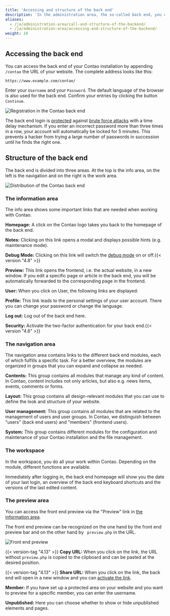 ```yaml
---
title: 'Accessing and structure of the back end'
description: 'In the administration area, the so-called back end, you can do all the work related to the administration of your website.'
aliases:
  - /ja/administration-area/call-and-structure-of-the-backend/
  - /ja/administration-area/accessing-and-structure-of-the-backend/
weight: 10
---
```


## Accessing the back end

You can access the back end of your Contao installation by appending `/contao` the URL of your website. The complete address looks like this:

`https://www.example.com/contao/`

Enter your `Username` and your `Password`. The default language of the browser is also used for the back end. Confirm your entries by clicking the button `Continue`.

![Registration in the Contao back end](/ja/administration-area/images/en/contao-call-the-backend.png?classes=shadow)

The back end login is [protected](https://en.wikipedia.org/wiki/Brute-force_search) against [brute force attacks](https://en.wikipedia.org/wiki/Brute-force_attack) with a time delay mechanism. If you enter an incorrect password more than three times in a row, your account will automatically be locked for 5 minutes. This prevents a hacker from trying a large number of passwords in succession until he finds the right one.

## Structure of the back end

The back end is divided into three areas. At the top is the info area, on the left is the navigation and on the right is the work area.

![Distribution of the Contao back end](/ja/administration-area/images/en/contao-dashboard.png?classes=shadow)

### The information area

The info area shows some important links that are needed when working with Contao.

**Homepage:** A click on the Contao logo takes you back to the homepage of the back end.

**Notes:** Clicking on this link opens a modal and displays possible hints (e.g. maintenance mode).

**Debug Mode:** Clicking on this link will switch the [debug mode](/ja/system/debug-mode/) on or off.{{< version "4.8" >}}

**Preview:** This link opens the frontend, i.e. the actual website, in a new window. If you edit a specific page or article in the back end, you will be automatically forwarded to the corresponding page in the frontend.

**User:** When you click on User, the following links are displayed:

**Profile:** This link leads to the personal settings of your user account. There you can change your password or change the language.

**Log out:** Log out of the back end here.

**Security:** Activate the two-factor authentication for your back end.{{< version "4.6" >}}

### The navigation area

The navigation area contains links to the different back end modules, each of which fulfills a specific task. For a better overview, the modules are organized in groups that you can expand and collapse as needed.

**Contents:** This group contains all modules that manage any kind of content. In Contao, content includes not only articles, but also e.g. news items, events, comments or forms.

**Layout:** This group contains all design-relevant modules that you can use to define the look and structure of your website.

**User management:** This group contains all modules that are related to the management of users and user groups. In Contao, we distinguish between "users" (back end users) and "members" (frontend users).

**System:** This group contains different modules for the configuration and maintenance of your Contao installation and the file management.

### The workspace

In the workspace, you do all your work within Contao. Depending on the module, different functions are available.

Immediately after logging in, the back end homepage will show you the date of your last login, an overview of the back end keyboard shortcuts and the versions of the last edited content.


### The preview area

You can access the front end preview via the "Preview" link in [the information area](#the-information-area).

The front end preview can be recognized on the one hand by the front end preview bar and on the other hand by `
preview.php` in the URL.

![Front end preview](/ja/administration-area/images/en/front-end-preview-bar.png?classes=shadow)

{{< version-tag "4.13" >}}  **Copy URL:** When you click on the link, the URL without `preview.php` is copied to the clipboard and can be pasted at 
the desired position.

{{< version-tag "4.13" >}} **Share URL:** When you click on the link, the back end will open in a new window and you can [activate the link](../../system/preview-links/).

**Member:** If you have set up a protected area on your website and you want to preview for a specific
member, you can enter the username.

**Unpublished:** Here you can choose whether to show or hide unpublished elements and pages.
